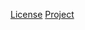 [License](https://www.gnu.org/licenses/old-licenses/gpl-2.0.txt)
[Project](http://dev.mysql.com/doc/connector-j/en)
